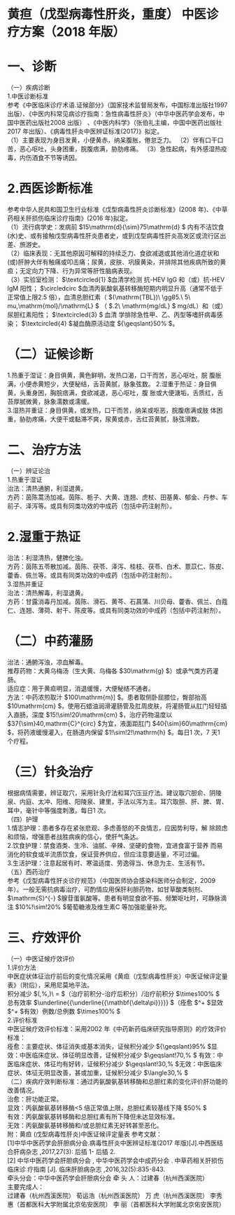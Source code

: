 # 黄疸（戊型病毒性肝炎，重度） 中医诊疗方案（2018 年版）  
# 一、诊断  
（一）疾病诊断  
1.中医诊断标准  
参考《中医临床诊疗术语.证候部分》（国家技术监督局发布，中国标准出版社1997 出版）、《中医内科常见病诊疗指南：急性病毒性肝炎》（中华中医药学会发布，中国中医药出版社2008 出版） 、《中医内科学》（张伯礼主编，中国中医药出版社2017 年出版）、《病毒性肝炎中医辨证标准(2017)》拟定。  
（1）主要表现为身目发黄，小便黄赤，纳呆腹胀，倦怠乏力。 （2）伴有口干口苦，恶心呕吐，头身困重，脘腹痞满，胁肋疼痛。  （3）急性起病，有外感湿热疫毒，内伤酒食不节等诱因。  
# 2.西医诊断标准  
参考中华人民共和国卫生行业标准《戊型病毒性肝炎诊断标准》(2008 年)、《中草药相关肝损伤临床诊疗指南》(2016 年)拟定。  
（1）流行病学史：发病前 $15\mathrm{d}{\sim}75\mathrm{d} $ 内有不洁饮食(水)史、或有接触戊型病毒性肝炎患者史，或到戊型病毒性肝炎高发区或流行区出差、旅游史。  
（2）临床表现：无其他原因可解释的持续乏力、食欲减退或其他消化道症状和(或)肝肿大伴有触痛或叩击痛；尿黄，皮肤、巩膜黄染，并排除其他疾病所致的黄疸；无定向力下降、行为异常等肝性脑病表现。  
（3）实验室检测： $\textcircled{1} $血清学检测 抗-HEV IgG 和（或）抗-HEV IgM 阳性； $\circledcirc $血清丙氨酸氨基转移酶短期内明显升高（通常不低于正常值上限2.5 倍），血清总胆红素（ $(\mathrm{TBL})\ \gg85.\ 5\ mu\,\mathrm{mol}/\mathrm{L} $ （ $.2\ \mathrm{mg/dL} $ mg/dL）和（或）尿胆红素阳性； $\textcircled{3} $ 血清 学排除急性甲、乙、丙型等嗜肝病毒感染； $\textcircled{4} $凝血酶原活动度 ${\geqslant}50\% $。  
# （二）证候诊断  
1.热重于湿证：身目俱黄，黄色鲜明，发热口渴，口干而苦，恶心呕吐，脘 腹胀满，小便赤黄短少，大便秘结，舌苔黄腻，脉象弦数。 2.湿重于热证：身目俱黄，头重身困，胸脘痞满，食欲减退，恶心呕吐，腹 胀或大便溏垢，舌质红，舌苔厚腻微黄，脉象濡数或濡缓。  
3.湿热并重证：身目俱黄，或发热，口干而苦，纳呆或呕恶，脘腹痞满或肢 体困重，胁肋疼痛，大便干或黏滞不爽，尿黄或赤，舌红苔黄腻，脉弦滑数。  
# 二、治疗方法  
（一）辨证论治  
1.热重于湿证  
治法：清热通腑，利湿退黄。  
方药：茵陈蒿汤加减。茵陈、栀子、大黄、连翘、虎杖、田基黄、郁金、丹参、车前子、泽泻等。或具有同类功效的中成药（包括中药注射剂）。  
# 2.湿重于热证  
治法：利湿清热，健脾化浊。  
方药：茵陈五苓散加减。茵陈、茯苓、泽泻、桂枝、茯苓、白术、薏苡仁、陈皮、藿香、佩兰等。或具有同类功效的中成药（包括中药注射剂）。  
3.湿热并重证  
治法：清热解毒，利湿退黄。  
方药：甘露消毒丹加减。茵陈、滑石、黄芩、石菖蒲、川贝母、藿香、佩兰、白蔻仁、连翘、薄荷、射干、陈皮等。或具有同类功效的中成药（包括中药注射剂）。  
# （二）中药灌肠  
治法：通腑泻浊，凉血解毒。  
推荐药物：大黄乌梅汤（生大黄、乌梅各 $30\mathrm{g} $）或承气类方药灌肠。  
适应症：用于黄疸明显，消退缓慢，大便秘结不通者。  
方法：中药浓煎取汁 $100\mathrm{m}] $。患者取侧卧屈膝位，臀部抬高 $10\mathrm{cm} $，使用石蜡油润滑灌肠管及肛周皮肤，将灌肠管从肛门轻轻插入直肠，深度 $15\!\sim\!20\mathrm{cm} $，治疗药物温度以 $37{\sim}40\,mathrm{C}^{circ} $为宜，液面距肛门 $40{\sim}60\mathrm{cm} $，将药液缓慢灌入，在肠道内保留 $1\!\sim\!2\!\mathrm{h} $。每日1 次，7 天1 个疗程。  
# （三）针灸治疗  
根据病情需要，辨证取穴，采用针灸疗法和耳穴压豆疗法。建议取穴胆俞、阴陵泉、内庭、太冲、阳维、阳陵泉、建里，手法以泻为主。耳穴取胆、肝、脾、胃、耳中，毫针中等强度刺激，每日1 次。  
（四）护理  
1.情志护理：患者多存在紧张悲观、多虑善怒的不良情志，应因势利导，解 除顾虑和烦恼，增强患者战胜病疾的信心，使肝气条达。  
2.饮食护理：禁食酒类、生冷、油腻、辛辣、坚硬的食物，宜进食富于营养 而易消化的软食或半流质饮食，保证营养供应，但应注意要适量，不可过偏。  
3.生活护理：注意起居有时、寒温适度、劳逸得当、休息为主、生活有节。  
（五）西药治疗  
参考《戊型病毒性肝炎诊疗规范》（中国医师协会感染科医师分会制定，2009年）。一般无需抗病毒治疗，可酌情应用保肝利胆药物，如甘草酸类制剂、 $\mathrm{S}^{-} $腺苷蛋氨酸等。患者有明显食欲不振、频繁呕吐时，可静脉滴注 $10\%\!\sim\!20\% $葡萄糖液及维生素C 等加强能量补充。  
# 三、疗效评价  
（一）中医证候疗效评价  
1.评价方法  
中医症状体征治疗前后的变化情况采用《黄疸（戊型病毒性肝炎）中医证候评定量表》（附后），采用尼莫地平法。  
积分减少 $(\,\%\,)\ = $（治疗前积分-治疗后积分）/治疗前积分 $\times100\% $  
总有效率 $\underline{{\underline{{\mathbf{\delta\pi}}}}} $（痊愈 $^+ $显效 $^+ $有效）例数/总例数 $\times100\% $  
2.评价标准  
中医证候疗效评价标准：采用2002 年《中药新药临床研究指导原则》的疗效评价标准：  
痊愈：主要症状、体征消失或基本消失，证候积分减少 ${\geqslant}95\% $显效：中医临床症状、体征明显改善，证候积分减少 $\geqslant\!70\,\% $ 有效：中医临床症状、体征均有好转，证候积分减少 $\geqslant\!30\,\% $无效：中医临床症状、体征无明显改善，甚或加重，证候积分减少 $\langle30\,\% $  
（二）疾病疗效判断标准：通过丙氨酸氨基转移酶和总胆红素的变化评价肝功能的改善情况。  
治愈：肝功能正常。  
显效：丙氨酸氨基转移酶<5 倍正常值上限，总胆红素较基线下降 $50\% $  
有效：丙氨酸氨基转移酶和总胆红素有所下降但未达显效标准。  
无效：丙氨酸氨基转移酶和/或总胆红素无好转甚至恶化。  
附：黄疸 (戊型病毒性肝炎)中医证候评定量表 
参考文献：  
[1]中华中医药学会肝胆病分会.病毒性肝炎中医辨证标准(2017 年版)[J].中西医结合肝病杂志 ,2017,27(3): 后插 1- 后插 2.  
[2] 中华中医药学会肝胆病分会 , 中华中医药学会中成药分会 . 中草药相关肝损伤临床诊 疗指南 [J]. 临床肝胆病杂志 ,2016,32(5):835-843.  
牵头分会：中华中医药学会肝胆病分会 牵 头 人：过建春（杭州西溪医院）  
主要完成人：  
过建春（杭州西溪医院） 荀运浩（杭州西溪医院） 万  虎（杭州西溪医院） 李秀惠（首都医科大学附属北京佑安医院） 李  丽（首都医科大学附属北京佑安医院）  